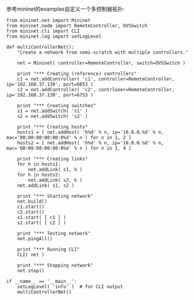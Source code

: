参考mininet的examples自定义一个多控制器拓扑:

    from mininet.net import Mininet
    from mininet.node import RemoteController, OVSSwitch
    from mininet.cli import CLI
    from mininet.log import setLogLevel
    
    def multiControllerNet():
        "Create a network from semi-scratch with multiple controllers."

        net = Mininet( controller=RemoteController, switch=OVSSwitch )

        print "*** Creating (reference) controllers"
        c1 = net.addController( 'c1', controller=RemoteController, ip='192.168.37.130', port=6653 )
        c2 = net.addController( 'c2', contrlooer=RemoteController, ip='192.168.37.130', port=6753 )

        print "*** Creating switches"
        s1 = net.addSwitch( 's1' )
        s2 = net.addSwitch( 's2' )

        print "*** Creating hosts"
        hosts1 = [ net.addHost( 'h%d' % n, ip='10.0.0.%d' % n, mac='00:00:00:00:00:0%d' % n ) for n in 1, 2 ]
        hosts2 = [ net.addHost( 'h%d' % n, ip='10.0.0.%d' % n, mac='00:00:00:00:00:0%d' % n ) for n in 3, 4 ]

        print "*** Creating links"
        for h in hosts1:
            net.addLink( s1, h )
        for h in hosts2:
            net.addLink( s2, h )
        net.addLink( s1, s2 )

        print "*** Starting network"
        net.build()
        c1.start()
        c2.start()
        s1.start( [ c1 ] )
        s2.start( [ c2 ] )

        print "*** Testing network"
        net.pingAll()

        print "*** Running CLI"
        CLI( net )

        print "*** Stopping network"
        net.stop()
    
    if __name__ == '__main__':
        setLogLevel( 'info' )  # for CLI output
        multiControllerNet()

